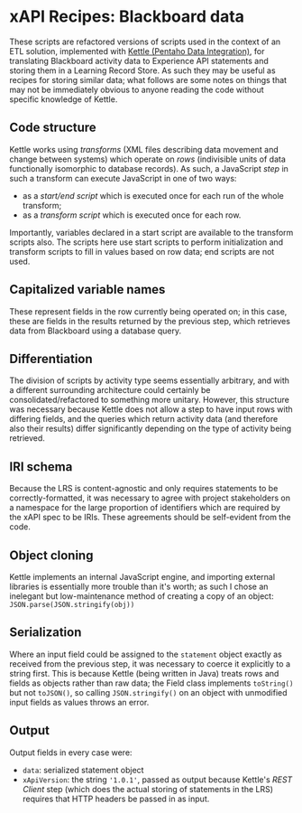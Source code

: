 xAPI Recipes: Blackboard data
=============================

These scripts are refactored versions of scripts used in the context of an ETL solution, implemented with [Kettle (Pentaho Data Integration)](http://community.pentaho.com/projects/data-integration/), for translating Blackboard activity data to Experience API statements and storing them in a Learning Record Store. As such they may be useful as recipes for storing similar data; what follows are some notes on things that may not be immediately obvious to anyone reading the code without specific knowledge of Kettle.

## Code structure

Kettle works using *transforms* (XML files describing data movement and change between systems) which operate on *rows* (indivisible units of data functionally isomorphic to database records). As such, a JavaScript *step* in such a transform can execute JavaScript in one of two ways:

 - as a *start/end script* which is executed once for each run of the whole transform;
 - as a *transform script* which is executed once for each row.

Importantly, variables declared in a start script are available to the transform scripts also. The scripts here use start scripts to perform initialization and transform scripts to fill in values based on row data; end scripts are not used.

## Capitalized variable names

These represent fields in the row currently being operated on; in this case, these are fields in the results returned by the previous step, which retrieves data from Blackboard using a database query.

## Differentiation

The division of scripts by activity type seems essentially arbitrary, and with a different surrounding architecture could certainly be consolidated/refactored to something more unitary. However, this structure was necessary because Kettle does not allow a step to have input rows with differing fields, and the queries which return activity data (and therefore also their results) differ significantly depending on the type of activity being retrieved.

## IRI schema

Because the LRS is content-agnostic and only requires statements to be correctly-formatted, it was necessary to agree with project stakeholders on a namespace for the large proportion of identifiers which are required by the xAPI spec to be IRIs. These agreements should be self-evident from the code.

## Object cloning

Kettle implements an internal JavaScript engine, and importing external libraries is essentially more trouble than it's worth; as such I chose an inelegant but low-maintenance method of creating a copy of an object: `JSON.parse(JSON.stringify(obj))`

## Serialization

Where an input field could be assigned to the `statement` object exactly as received from the previous step, it was necessary to coerce it explicitly to a string first. This is because Kettle (being written in Java) treats rows and fields as objects rather than raw data; the Field class implements `toString()` but not `toJSON()`, so calling `JSON.stringify()` on an object with unmodified input fields as values throws an error.

## Output 

Output fields in every case were:

 - `data`: serialized statement object
 - `xApiVersion`: the string `'1.0.1'`, passed as output because Kettle's *REST Client* step (which does the actual storing of statements in the LRS) requires that HTTP headers be passed in as input.
